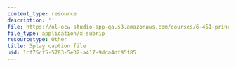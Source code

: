 ```yaml
---
content_type: resource
description: ''
file: https://ol-ocw-studio-app-qa.s3.amazonaws.com/courses/6-451-principles-of-digital-communication-ii-spring-2005/1cf75cf557835e32a4179dda4df95f85_OJafRrE21WE.vtt
file_type: application/x-subrip
resourcetype: Other
title: 3play caption file
uid: 1cf75cf5-5783-5e32-a417-9dda4df95f85
---
```

